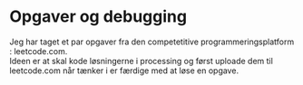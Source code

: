 # Opgaver og debugging

Jeg har taget et par opgaver fra den competetitive programmeringsplatform : leetcode.com.    
Ideen er at skal kode løsningerne i processing og først uploade dem til leetcode.com når tænker i er færdige med at løse en opgave.

